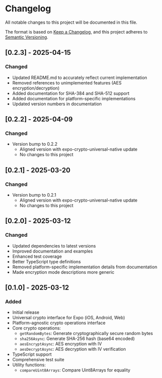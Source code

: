 # Changelog

All notable changes to this project will be documented in this file.

The format is based on [Keep a Changelog](https://keepachangelog.com/en/1.0.0/),
and this project adheres to [Semantic Versioning](https://semver.org/spec/v2.0.0.html).

## [0.2.3] - 2025-04-15

### Changed

- Updated README.md to accurately reflect current implementation
- Removed references to unimplemented features (AES encryption/decryption)
- Added documentation for SHA-384 and SHA-512 support
- Added documentation for platform-specific implementations
- Updated version numbers in documentation

## [0.2.2] - 2025-04-09

### Changed

- Version bump to 0.2.2
  - Aligned version with expo-crypto-universal-native update
  - No changes to this project

## [0.2.1] - 2025-03-20

### Changed

- Version bump to 0.2.1
  - Aligned version with expo-crypto-universal-native update
  - No changes to this project

## [0.2.0] - 2025-03-12

### Changed

- Updated dependencies to latest versions
- Improved documentation and examples
- Enhanced test coverage
- Better TypeScript type definitions
- Removed platform-specific implementation details from documentation
- Made encryption mode descriptions more generic

## [0.1.0] - 2025-03-12

### Added

- Initial release
- Universal crypto interface for Expo (iOS, Android, Web)
- Platform-agnostic crypto operations interface
- Core crypto operations:
  - `getRandomBytes`: Generate cryptographically secure random bytes
  - `sha256Async`: Generate SHA-256 hash (base64 encoded)
  - `aesEncryptAsync`: AES encryption with IV
  - `aesDecryptAsync`: AES decryption with IV verification
- TypeScript support
- Comprehensive test suite
- Utility functions:
  - `compareUint8Arrays`: Compare Uint8Arrays for equality
